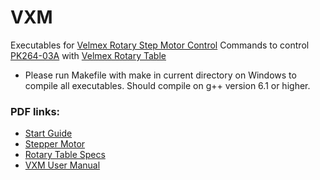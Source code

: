 # VXM
Executables for [Velmex Rotary Step Motor Control](https://www.velmex.com/Products/Controls/VXM_Controller.html) Commands to control [PK264-03A](https://catalog.orientalmotor.com/item/all-categories-legacy-products/tegories-pk-series-2-phase-stepping-motors-legacy-/pk264-03a) with [Velmex Rotary Table](https://www.velmex.com/Products/Controls/VXM_Controller.html)

* Please run Makefile with make in current directory on Windows to compile all executables. Should compile on g++ version 6.1 or higher.

### PDF links:
* [Start Guide](https://github.com/ATAM-Anten/vxm/blob/main/docs/Quick%20Start%20Guide.pdf)
* [Stepper Motor](https://github.com/ATAM-Anten/vxm/blob/main/docs/PK264-03A_StepperMotor.pdf)
* [Rotary Table Specs](https://github.com/ATAM-Anten/vxm/blob/main/docs/Rotary%20Tables%20Spec%20Overview.pdf)
* [VXM User Manual](https://github.com/ATAM-Anten/vxm/blob/main/docs/vxm2_users_man.pdf)
